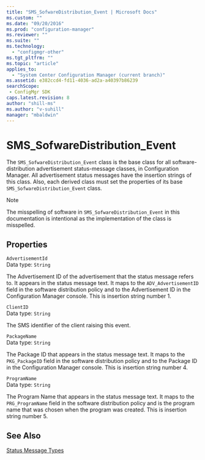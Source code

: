 ```yaml
---
title: "SMS_SofwareDistribution_Event | Microsoft Docs"
ms.custom: ""
ms.date: "09/20/2016"
ms.prod: "configuration-manager"
ms.reviewer: ""
ms.suite: ""
ms.technology:
  - "configmgr-other"
ms.tgt_pltfrm: ""
ms.topic: "article"
applies_to:
  - "System Center Configuration Manager (current branch)"
ms.assetid: e382ccd4-fd11-4036-ad2a-a40397b86239searchScope: - ConfigMgr SDK
caps.latest.revision: 8
author: "shill-ms"
ms.author: "v-suhill"
manager: "mbaldwin"
---
```

# SMS_SofwareDistribution_Event
The `SMS_SofwareDistribution_Event` class is the base class for all software-distribution advertisement status-message classes, in Configuration Manager. All advertisement status messages have the insertion strings of this class. Also, each derived class must set the properties of its base `SMS_SofwareDistribution_Event` class.  

> [!NOTE]
>  The misspelling of software in `SMS_SofwareDistribution_Event` in this documentation is intentional as the implementation of the class is misspelled.  

## Properties  
 `AdvertisementId`  
 Data type: `String`  

 The Advertisement ID of the advertisement that the status message refers to. It appears in the status message text. It maps to the `ADV_AdvertisementID` field in the software distribution policy and to the Advertisement ID in the Configuration Manager console. This is insertion string number 1.  

 `ClientID`  
 Data type: `String`  

 The SMS identifier of the client raising this event.  

 `PackageName`  
 Data type: `String`  

 The Package ID that appears in the status message text. It maps to the `PKG_PackageID` field in the software distribution policy and to the Package ID in the Configuration Manager console. This is insertion string number 4.  

 `ProgramName`  
 Data type: `String`  

 The Program Name that appears in the status message text. It maps to the `PRG_ProgramName` field in the software distribution policy and is the program name that was chosen when the program was created. This is insertion string number 5.  

## See Also  
 [Status Message Types](../../../../../develop/reference/core/servers/manage/status-message-types.md)
